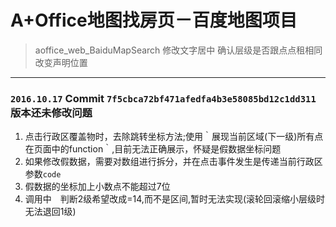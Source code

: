# A+Office地图找房页－百度地图项目
> aoffice_web_BaiduMapSearch
修改文字居中
确认层级是否跟点点租相同
改变声明位置

***
###  `2016.10.17` Commit `7f5cbca72bf471afedfa4b3e58085bd12c1dd311`版本还未修改问题
1.  点击行政区覆盖物时，去除跳转坐标方法;使用｀展现当前区域(下一级)所有点在页面中的function｀,目前无法正确展示，怀疑是假数据坐标问题
2.  如果修改假数据，需要对数组进行拆分，并在点击事件发生是传递当前行政区参数`code`
3.  假数据的坐标加上小数点不能超过7位
4.  调用中　判断2级希望改成=14,而不是区间,暂时无法实现(滚轮回滚缩小层级时无法退回1级)
